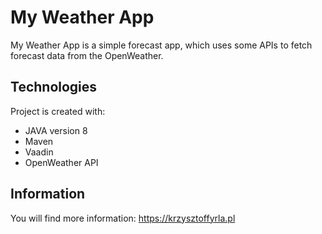 # My Weather App


My Weather App is a simple forecast app, which uses some APIs to fetch forecast data from the OpenWeather.

## Technologies
Project is created with:
* JAVA version 8
* Maven
* Vaadin
* OpenWeather API

## Information
You will find more information:
https://krzysztoffyrla.pl
